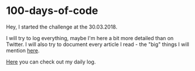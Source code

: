 # 100-days-of-code


Hey, I started the challenge at the 30.03.2018.

I will try to log everything, maybe I'm here a bit more detailed than on Twitter.
I will also try to document every article I read - the "big" things I will mention [here](./resources.md).

[Here](./r1-log.md) you can check out my daily log.
